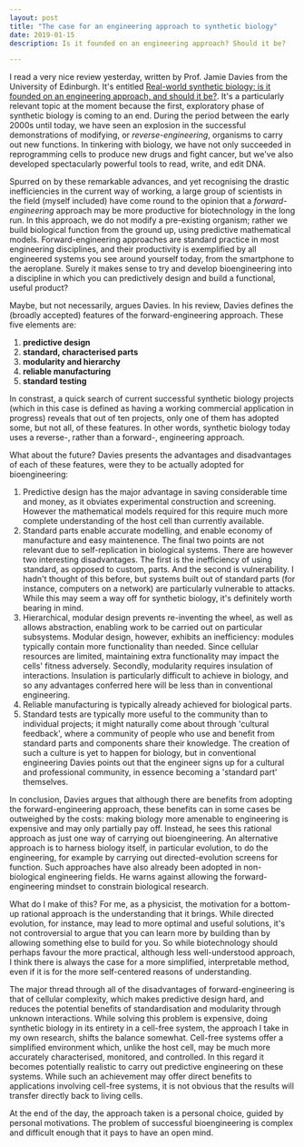 ```yaml
---
layout: post
title: "The case for an engineering approach to synthetic biology"
date: 2019-01-15
description: Is it founded on an engineering approach? Should it be?

---
```


I read a very nice review yesterday, written by Prof. Jamie Davies from the University of Edinburgh. It's entitled [Real-world synthetic biology: is it founded on an engineering approach, and should it be?](https://doi.org/10.3390/life9010006). It's a particularly relevant topic at the moment because the first, exploratory phase of synthetic biology is coming to an end. During the period between the early 2000s until today, we have seen an explosion in the successful demonstrations of modifying, or *reverse-engineering*, organisms to carry out new functions. In tinkering with biology, we have not only succeeded in reprogramming cells to produce new drugs and fight cancer, but we've also developed spectacularly powerful tools to read, write, and edit DNA. 

Spurred on by these remarkable advances, and yet recognising the drastic inefficiencies in the current way of working, a large group of scientists in the field (myself included) have come round to the opinion that a *forward-engineering* approach may be more productive for biotechnology in the long run. In this approach, we do not modify a pre-existing organism; rather we build biological function from the ground up, using predictive mathematical models. Forward-engineering approaches are standard practice in most engineering disciplines, and their productivity is exemplified by all engineered systems you see around yourself today, from the smartphone to the aeroplane. Surely it makes sense to try and develop bioengineering into a discipline in which you can predictively design and build a functional, useful product? 

Maybe, but not necessarily, argues Davies. In his review, Davies defines the (broadly accepted) features of the forward-engineering approach. These five elements are:

1. **predictive design**
2. **standard, characterised parts**
3. **modularity and hierarchy**
4. **reliable manufacturing**
5. **standard testing**

In constrast, a quick search of current successful synthetic biology projects (which in this case is defined as having a working commercial application in progress) reveals that out of ten projects, only one of them has adopted some, but not all, of these features. In other words, synthetic biology today uses a reverse-, rather than a forward-, engineering approach. 

What about the future? Davies presents the advantages and disadvantages of each of these features, were they to be actually adopted for bioengineering:

1. Predictive design has the major advantage in saving considerable time and money, as it obviates experimental construction and screening. However the mathematical models required for this require much more complete understanding of the host cell than currently available.
2. Standard parts enable accurate modelling, and enable economy of manufacture and easy maintenence. The final two points are not relevant due to self-replication in biological systems. There are however two interesting disadvantages. The first is the inefficiency of using standard, as opposed to custom, parts. And the second is vulnerability. I hadn't thought of this before, but systems built out of standard parts (for instance, computers on a network) are particularly vulnerable to attacks. While this may seem a way off for synthetic biology, it's definitely worth bearing in mind.
3. Hierarchical, modular design prevents re-inventing the wheel, as well as allows abstraction, enabling work to be carried out on particular subsystems. Modular design, however, exhibits an inefficiency: modules typically contain more functionality than needed. Since cellular resources are limited, maintaining extra functionality may impact the cells' fitness adversely. Secondly, modularity requires insulation of interactions. Insulation is particularly difficult to achieve in biology, and so any advantages conferred here will be less than in conventional engineering.
4. Reliable manufacturing is typically already achieved for biological parts.
5. Standard tests are typically more useful to the community than to individual projects; it might naturally come about through 'cultural feedback', where a community of people who use and benefit from standard parts and components share their knowledge. The creation of such a culture is yet to happen for biology, but in conventional engineering Davies points out that the engineer signs up for a cultural and professional community, in essence becoming a 'standard part' themselves. 

In conclusion, Davies argues that although there are benefits from adopting the forward-engineering approach, these benefits can in some cases be outweighed by the costs: making biology more amenable to engineering is expensive and may only partially pay off. Instead, he sees this rational approach as just one way of carrying out bioengineering. An alternative approach is to harness biology itself, in particular evolution, to do the engineering, for example by carrying out directed-evolution screens for function. Such approaches have also already been adopted in non-biological engineering fields. He warns against allowing the forward-engineering mindset to constrain biological research. 

What do I make of this? For me, as a physicist, the motivation for a bottom-up rational approach is the understanding that it brings. While directed evolution, for instance, may lead to more optimal and useful solutions, it's not controversial to argue that you can learn more by building than by allowing something else to build for you. So while biotechnology should perhaps favour the more practical, although less well-understood approach, I think there is always the case for a more simplified, interpretable method, even if it is for the more self-centered reasons of understanding. 

The major thread through all of the disadvantages of forward-engineering is that of cellular complexity, which makes predictive design hard, and reduces the potential benefits of standardisation and modularity through unknown interactions. While solving this problem is expensive, doing synthetic biology in its entirety in a cell-free system, the approach I take in my own research, shifts the balance somewhat. Cell-free systems offer a simplified environment which, unlike the host cell, may be much more accurately characterised, monitored, and controlled. In this regard it becomes potentially realistic to carry out predictive engineering on these systems. While such an achievement may offer direct benefits to applications involving cell-free systems, it is not obvious that the results will transfer directly back to living cells. 

At the end of the day, the approach taken is a personal choice, guided by personal motivations. The problem of successful bioengineering is complex and difficult enough that it pays to have an open mind. 















